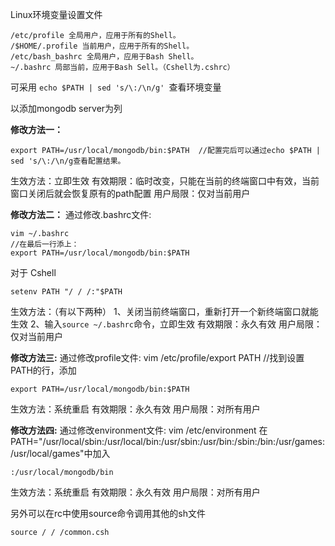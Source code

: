 Linux环境变量设置文件
```
/etc/profile 全局用户，应用于所有的Shell。
/$HOME/.profile 当前用户，应用于所有的Shell。
/etc/bash_bashrc 全局用户，应用于Bash Shell。
~/.bashrc 局部当前，应用于Bash Sell。（Cshell为.cshrc）
```
可采用 ```echo $PATH | sed 's/\:/\n/g' ```查看环境变量

以添加mongodb server为列

**修改方法一：**
```
export PATH=/usr/local/mongodb/bin:$PATH  //配置完后可以通过echo $PATH | sed 's/\:/\n/g查看配置结果。
```
生效方法：立即生效
有效期限：临时改变，只能在当前的终端窗口中有效，当前窗口关闭后就会恢复原有的path配置
用户局限：仅对当前用户


**修改方法二：**
通过修改.bashrc文件:
```
vim ~/.bashrc
//在最后一行添上：
export PATH=/usr/local/mongodb/bin:$PATH
```
对于 Cshell
```
setenv PATH "/ / /:"$PATH
```
生效方法：（有以下两种）
1、关闭当前终端窗口，重新打开一个新终端窗口就能生效
2、输入```source ~/.bashrc```命令，立即生效
有效期限：永久有效
用户局限：仅对当前用户

**修改方法三:**
通过修改profile文件:
vim /etc/profile/export PATH //找到设置PATH的行，添加
```
export PATH=/usr/local/mongodb/bin:$PATH
```
生效方法：系统重启
有效期限：永久有效
用户局限：对所有用户

**修改方法四:**
通过修改environment文件:
vim /etc/environment
在PATH="/usr/local/sbin:/usr/local/bin:/usr/sbin:/usr/bin:/sbin:/bin:/usr/games:/usr/local/games"中加入
```
:/usr/local/mongodb/bin
```
生效方法：系统重启
有效期限：永久有效
用户局限：对所有用户

另外可以在rc中使用source命令调用其他的sh文件
```
source / / /common.csh
```
